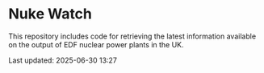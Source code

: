 # Nuke Watch

This repository includes code for retrieving the latest information available on the output of EDF nuclear power plants in the UK.

Last updated: 2025-06-30 13:27